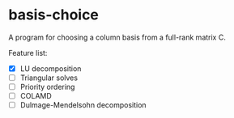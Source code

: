 # basis-choice

A program for choosing a column basis from a full-rank matrix C.

Feature list:
- [x] LU decomposition
- [ ] Triangular solves
- [ ] Priority ordering
- [ ] COLAMD
- [ ] Dulmage-Mendelsohn decomposition
